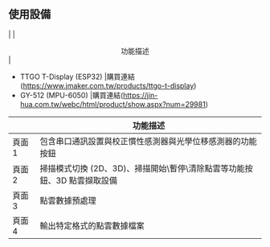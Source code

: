 ## 使用設備
|  | <div style="text-align:center; vertical-align:bottom;">功能描述</div>|
* TTGO T-Display (ESP32) |購買連結(https://www.jmaker.com.tw/products/ttgo-t-display)
* GY-512 (MPU-6050)  |購買連結(https://jin-hua.com.tw/webc/html/product/show.aspx?num=29981)

|  | <div style="text-align:center; vertical-align:bottom;">功能描述</div>|
| ------ | -------- |
| 頁面 1   | 包含串口通訊設置與校正慣性感測器與光學位移感測器的功能按鈕|
| 頁面 2   | 掃描模式切換 (2D、3D)、掃描開始\暫停\清除點雲等功能按鈕、3D 點雲擷取設備|
| 頁面 3   | 點雲數據預處理|
| 頁面 4   | 輸出特定格式的點雲數據檔案|
